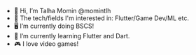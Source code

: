 - 👋 Hi, I’m Talha Momin @momintlh
- 👀 The tech/fields I'm interested in: Flutter/Game Dev/ML etc.
- 🖥  I’m currently doing BSCS!
- 🌱 I’m currently learning Flutter and Dart.
- 🎮 I love video games!




<!---
- 📫 How to reach me ...
momintlh/momintlh is a ✨ special ✨ repository because its `README.md` (this file) appears on your GitHub profile.
You can click the Preview link to take a look at your changes.
--->

